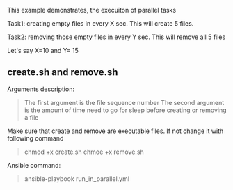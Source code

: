 This example demonstrates, the execuiton of parallel tasks

Task1: creating empty files in every X sec. This will create 5 files.

Task2: removing those empty files in every Y sec. This will remove all 5 files

Let's say X=10 and Y= 15

create.sh and remove.sh
------------------------
Arguments description:
  > The first argument is the file sequence number
  > The second argument is the amount of time need to go for sleep before creating or removing a file

Make sure that create and remove are executable files. If not change it with following command
  > chmod +x create.sh
  > chmoe +x remove.sh

Ansible command:
  > ansible-playbook run_in_parallel.yml


